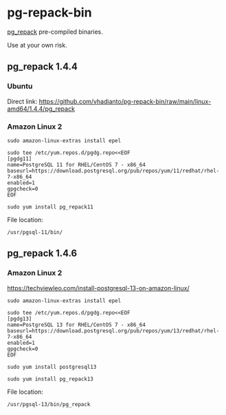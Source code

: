# pg-repack-bin


[pg_repack](https://github.com/reorg/pg_repack) pre-compiled binaries.

Use at your own risk.

## pg_repack 1.4.4

### Ubuntu

Direct link: https://github.com/vhadianto/pg-repack-bin/raw/main/linux-amd64/1.4.4/pg_repack


### Amazon Linux 2

```
sudo amazon-linux-extras install epel

sudo tee /etc/yum.repos.d/pgdg.repo<<EOF
[pgdg11]
name=PostgreSQL 11 for RHEL/CentOS 7 - x86_64
baseurl=https://download.postgresql.org/pub/repos/yum/11/redhat/rhel-7-x86_64
enabled=1
gpgcheck=0
EOF

sudo yum install pg_repack11
```

File location: 
```
/usr/pgsql-11/bin/
```

## pg_repack 1.4.6

### Amazon Linux 2

https://techviewleo.com/install-postgresql-13-on-amazon-linux/

```
sudo amazon-linux-extras install epel

sudo tee /etc/yum.repos.d/pgdg.repo<<EOF
[pgdg13]
name=PostgreSQL 13 for RHEL/CentOS 7 - x86_64
baseurl=https://download.postgresql.org/pub/repos/yum/13/redhat/rhel-7-x86_64
enabled=1
gpgcheck=0
EOF

sudo yum install postgresql13

sudo yum install pg_repack13
```

File location:

```
/usr/pgsql-13/bin/pg_repack
```



